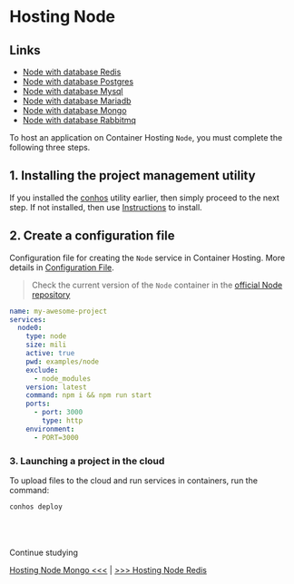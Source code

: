 # Hosting Node

## Links

- [Node with database Redis](./HostingNodeRedis.md)  
- [Node with database Postgres](./HostingNodePostgres.md)  
- [Node with database Mysql](./HostingNodeMysql.md)  
- [Node with database Mariadb](./HostingNodeMariadb.md)  
- [Node with database Mongo](./HostingNodeMongo.md)  
- [Node with database Rabbitmq](./HostingNodeRabbitmq.md)  


To host an application on Container Hosting `Node`, you must complete the following three steps.

## 1. Installing the project management utility

If you installed the [conhos](https://www.npmjs.com/package/conhos) utility earlier, then simply proceed to the next step. If not installed, then use [Instructions](./GettingStarted.md) to install.

## 2. Create a configuration file

Configuration file for creating the `Node` service in Container Hosting. More details in [Configuration File](./ConfigFile.md#example_configuration_file).

> Check the current version of the `Node` container in the [official Node repository](https://hub.docker.com/_/node/tags)

```yml
name: my-awesome-project
services:
  node0:
    type: node
    size: mili
    active: true
    pwd: examples/node
    exclude:
      - node_modules
    version: latest
    command: npm i && npm run start
    ports:
      - port: 3000
        type: http
    environment:
      - PORT=3000
```

### 3. Launching a project in the cloud

To upload files to the cloud and run services in containers, run the command:

```sh
conhos deploy
```

<div style="margin-top: 4rem;"></div>

Continue studying

[Hosting Node Mongo <<<](./HostingNodeMongo.md) | [>>> Hosting Node Redis](./HostingNodeRedis.md)
